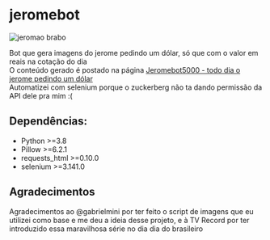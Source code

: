# jeromebot
![jeromao brabo](https://scontent.fcpq4-1.fna.fbcdn.net/v/t1.0-9/94583559_102546568114315_3441901037697368064_o.png?_nc_cat=103&_nc_sid=8024bb&_nc_oc=AQmIoz5j-ikzKqXni0dUfkxUD64RivQBUp59Frh3zW_YmmqXpxx26e0Rgjze4q5BPlvK0GD1i_SBM85y8lmo_27n&_nc_ht=scontent.fcpq4-1.fna&oh=39dd0b28b407d7e19604246203e5c987&oe=5ECDE71D)

Bot que gera imagens do jerome pedindo um dólar, só que com o valor em reais na cotação do dia  
O conteúdo gerado é postado na página [Jeromebot5000 - todo dia o jerome pedindo um dólar](https://www.facebook.com/jeromebot5000/)  
Automatizei com selenium porque o zuckerberg não ta dando permissão da API dele pra mim :(

## Dependências:
- Python >=3.8
- Pillow >=6.2.1
- requests_html >=0.10.0
- selenium >=3.141.0

## Agradecimentos
Agradecimentos ao @gabrielmini por ter feito o script de imagens que eu utilizei como base e me deu a ideia desse projeto, e à TV Record por ter introduzido essa maravilhosa série no dia dia do brasileiro
